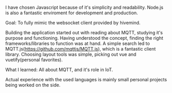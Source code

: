 I have chosen Javascript because of it's simplicity and readability. Node.js is also a fantastic enviroment
for development and production.

Goal: To fully mimic the websocket client provided by hivemind.

Building the application started out with reading about MQTT, studying it's purpose and functioning.
Having understood the concept, finding the right frameworks/libraries to function was at hand.
A simple search led to MQTT.js(https://github.com/mqttjs/MQTT.js), which is a fantastic client library.
Choosing layout tools was simple, picking out vue and vuetify(personal favorites).

What I learned: All about MQTT, and it's role in IoT.

Actual experience with the used languages is mainly small personal projects being worked on the side.
